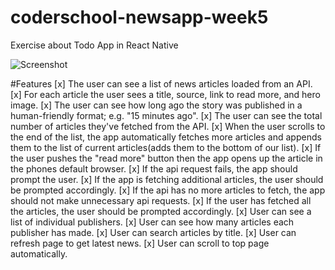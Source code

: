 # coderschool-newsapp-week5
Exercise about Todo App in React Native

![Screenshot](screenshot.gif)


#Features
[x] The user can see a list of news articles loaded from an API.
[x] For each article the user sees a title, source, link to read more, and hero image.
[x] The user can see how long ago the story was published in a human-friendly format; e.g. "15 minutes ago".
[x] The user can see the total number of articles they've fetched from the API.
[x] When the user scrolls to the end of the list, the app automatically fetches more articles and appends them to the list of current articles(adds them to the bottom of our list).
[x] If the user pushes the "read more" button then the app opens up the article in the phones default browser.
[x] If the api request fails, the app should prompt the user.
[x] If the app is fetching additional articles, the user should be prompted accordingly.
[x] If the api has no more articles to fetch, the app should not make unnecessary api requests.
[x] If the user has fetched all the articles, the user should be prompted accordingly.
[x] User can see a list of individual publishers.
[x] User can see how many articles each publisher has made.
[x] User can search articles by title.
[x] User can refresh page to get latest news.
[x] User can scroll to top page automatically.
